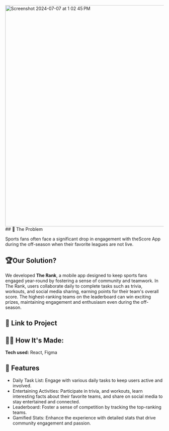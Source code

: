  <img width="704" alt="Screenshot 2024-07-07 at 1 02 45 PM" src="https://github.com/strawberrie68/theScore-team6/assets/42231000/e6b53b85-2bd5-40ae-8a81-640cd556dd7a">
## 💭 The Problem

Sports fans often face a significant drop in engagement with theScore App during the off-season when their favorite leagues are not live.

## 🏆Our Solution?

We developed **The Rank**, a mobile app designed to keep sports fans engaged year-round by fostering a sense of community and teamwork. In The Rank, users collaborate daily to complete tasks such as trivia, workouts, and social media sharing, earning points for their team's overall score. The highest-ranking teams on the leaderboard can win exciting prizes, maintaining engagement and enthusiasm even during the off-season.

## 🍦 Link to Project

## 👩‍💻 How It's Made:

**Tech used:** React, Figma

## 🏸 Features

- Daily Task List: Engage with various daily tasks to keep users active and involved.
- Entertaining Activities: Participate in trivia, and workouts, learn interesting facts about their favorite teams, and share on social media to stay entertained and connected.
- Leaderboard: Foster a sense of competition by tracking the top-ranking teams.
- Gamified Stats: Enhance the experience with detailed stats that drive community engagement and passion.
